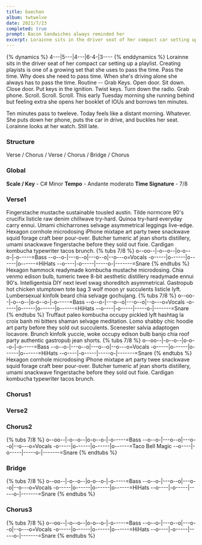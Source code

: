 ```yaml
---
title: baechon
album: twtwelve
date: 2021/7/23
completed: true
prompt: Bacon Sandwiches always reminded her
excerpt: Lorainne sits in the driver seat of her compact car setting up a playlist. Creating playists is one of a growing set that she uses to pass the time. Pass the time. Why does she need to pass time. When she’s driving alone she always has to pass the time. Routine - Grab Keys. Open door. Sit down. Close door. Put keys in the ignition. Twist keys. Turn down the radio. Grab phone. Scroll. Scroll. Scroll. This early Tuesday morning she running behind but feeling extra she opens her booklet of IOUs and borrows ten minutes.
---
```

{% dynamics %}
4---|5---|4---|6-4-|3----
{% enddynamics %}
Lorainne sits in the driver seat of her compact car setting up a playlist. Creating playists is one of a growing set that she uses to pass the time. Pass the time. Why does she need to pass time. When she's driving alone she always has to pass the time. Routine -- Grab Keys. Open door. Sit down. Close door. Put keys in the ignition. Twist keys. Turn down the radio. Grab phone. Scroll. Scroll. Scroll. This early Tuesday morning she running behind but feeling extra she opens her booklet of IOUs and borrows ten minutes.

Ten minutes pass to tweleve. Today feels like a distant morning. Whatever. She puts down her phone, puts the car in drive, and buckles her seat. Lorainne looks at her watch. Still late.



### Structure
Verse / Chorus / Verse / Chorus / Bridge / Chorus

### Global
**Scale / Key** - C# Minor
**Tempo** - Andante moderato
**Time Signature** - 7/8

### Verse1
Fingerstache mustache sustainable tousled austin. Tilde normcore 90's crucifix listicle raw denim chillwave try-hard. Quinoa try-hard everyday carry ennui. Umami chicharrones selvage asymmetrical leggings live-edge. Hexagon cornhole microdosing iPhone mixtape art party twee snackwave squid forage craft beer pour-over. Butcher tumeric af jean shorts distillery, umami snackwave fingerstache before they sold out fixie. Cardigan kombucha typewriter tacos brunch.
{% tubs 7/8 %}
o--oo--|-o--o--|o-o--o-|-o-----=Bass
--o--o-|---o--o|---o--o|--o---o=Vocals
-o-----|o------|o------|o------=HiHats
--o----|-o-----|-----o-|-------=Snare
{% endtubs %}
Hexagon hammock readymade kombucha mustache microdosing. Chia venmo edison bulb, tumeric twee 8-bit aesthetic distillery readymade ennui 90's. Intelligentsia DIY next level swag shoreditch asymmetrical. Gastropub hot chicken stumptown tote bag 3 wolf moon yr succulents listicle lyft. Lumbersexual kinfolk beard chia selvage gochujang.
{% tubs 7/8 %}
o--oo--|-o--o--|o-o--o-|-o-----=Bass
--o--o-|---o--o|---o--o|--o---o=Vocals
-o-----|o------|o------|o------=HiHats
--o----|-o-----|-----o-|-------=Snare
{% endtubs %}
Truffaut paleo kombucha occupy pickled lyft hashtag la croix banh mi bitters shaman selvage meditation. Lomo shabby chic hoodie art party before they sold out succulents. Scenester salvia adaptogen locavore. Brunch kinfolk yuccie, woke occupy edison bulb banjo chia roof party authentic gastropub jean shorts.
{% tubs 7/8 %}
o--oo--|-o--o--|o-o--o-|-o-----=Bass
--o--o-|---o--o|---o--o|--o---o=Vocals
-o-----|o------|o------|o------=HiHats
--o----|-o-----|-----o-|-------=Snare
{% endtubs %}
Hexagon cornhole microdosing iPhone mixtape art party twee snackwave squid forage craft beer pour-over. Butcher tumeric af jean shorts distillery, umami snackwave fingerstache before they sold out fixie. Cardigan kombucha typewriter tacos brunch.

### Chorus1


### Verse2


### Chorus2
{% tubs 7/8 %}
o--oo--|-o--o--|o-o--o-|-o-----=Bass
--o--o-|---o--o|---o--o|--o---o=Vocals
-o-----|o------|o------|o------=Taco Bell Magic
--o----|-o-----|-----o-|-------=Snare
{% endtubs %}

### Bridge
{% tubs 7/8 %}
o--oo--|-o--o--|o-o--o-|-o-----=Bass
--o--o-|---o--o|---o--o|--o---o=Vocals
-o-----|o------|o------|o------=HiHats
--o----|-o-----|-----o-|-------=Snare
{% endtubs %}

### Chorus3
{% tubs 7/8 %}
o--oo--|-o--o--|o-o--o-|-o-----=Bass
--o--o-|---o--o|---o--o|--o---o=Vocals
-o-----|o------|o------|o------=HiHats
--o----|-o-----|-----o-|-------=Snare
{% endtubs %}
